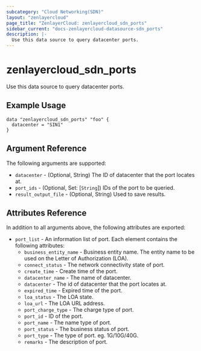 ```yaml
---
subcategory: "Cloud Networking(SDN)"
layout: "zenlayercloud"
page_title: "ZenlayerCloud: zenlayercloud_sdn_ports"
sidebar_current: "docs-zenlayercloud-datasource-sdn_ports"
description: |-
  Use this data source to query datacenter ports.
---
```


# zenlayercloud_sdn_ports

Use this data source to query datacenter ports.

## Example Usage

```hcl
data "zenlayercloud_sdn_ports" "foo" {
  datacenter = "SIN1"
}
```

## Argument Reference

The following arguments are supported:

* `datacenter` - (Optional, String) The ID of datacenter that the port locates at.
* `port_ids` - (Optional, Set: [`String`]) IDs of the port to be queried.
* `result_output_file` - (Optional, String) Used to save results.

## Attributes Reference

In addition to all arguments above, the following attributes are exported:

* `port_list` - An information list of port. Each element contains the following attributes:
   * `business_entity_name` - Business entity name. The entity name to be used on the Letter of Authorization (LOA).
   * `connect_status` - The network connectivity state of port.
   * `create_time` - Create time of the port.
   * `datacenter_name` - The name of datacenter.
   * `datacenter` - The id of datacenter that the port locates at.
   * `expired_time` - Expired time of the port.
   * `loa_status` - The LOA state.
   * `loa_url` - The LOA URL address.
   * `port_charge_type` - The charge type of port.
   * `port_id` - ID of the port.
   * `port_name` - The name type of port.
   * `port_status` - The business status of port.
   * `port_type` - The type of port. eg. 1G/10G/40G.
   * `remarks` - The description of port.


